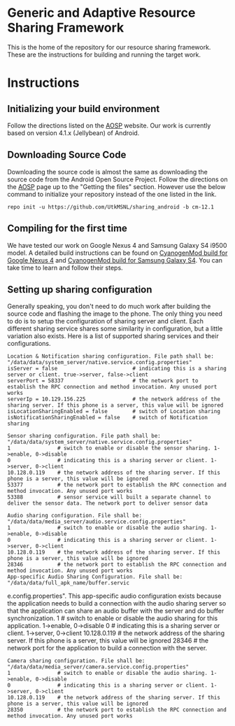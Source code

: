 Generic and Adaptive Resource Sharing Framework
==============================================
This is the home of the repository for our resource sharing framework. These are the instructions for building and running the target work.

Instructions
============

Initializing your build environment
-----------------------------------

Follow the directions listed on the [AOSP](http://source.android.com/source/initializing.html) website. Our work is currently based on version 4.1.x (Jellybean) of Android.

Downloading Source Code
-----------------------

Downloading the source code is almost the same as downloading the source code from the Android Open Source Project. Follow the directions on the [AOSP](http://source.android.com/source/downloading.html) page up to the "Getting the files" section. However use the below command to initialize your repository instead of the one listed in the link.

    repo init -u https://github.com/UtkMSNL/sharing_android -b cm-12.1

Compiling for the first time
----------------------------

We have tested our work on Google Nexus 4 and Samsung Galaxy S4 i9500 model. A detailed build instructions can be found on [CyanogenMod build for Google Nexus 4](https://wiki.cyanogenmod.org/w/Build_for_mako) and [CyanogenMod build for Samsung Galaxy S4](https://wiki.cyanogenmod.org/w/Build_for_i9500). You can take time to learn and follow their steps.

Setting up sharing configuration
--------------------------------

Generally speaking, you don't need to do much work after building the source code and flashing the image to the phone. The only thing you need to do is to setup the configuration of sharing server and client. Each different sharing service shares some similarity in configuration, but a little variation also exists. Here is a list of supported sharing services and their configurations.

    Location & Notification sharing configuration. File path shall be: "/data/data/system_server/native.service.config.properties"
    isServer = false                        # indicating this is a sharing server or client. true->server, false->client
    serverPort = 58337                      # the network port to establish the RPC connection and method invocation. Any unused port works
    serverIp = 10.129.156.225               # the network address of the sharing server. If this phone is a server, this value will be ignored
    isLocationSharingEnabled = false        # switch of Location sharing
    isNotificationSharingEnabled = false    # switch of Notification sharing
    
    Sensor sharing configuration. File path shall be: "/data/data/system_server/native.service.config.properties"
    1               # switch to enable or disable the sensor sharing. 1->enable, 0->disable
    0               # indicating this is a sharing server or client. 1->server, 0->client
    10.128.0.119    # the network address of the sharing server. If this phone is a server, this value will be ignored
    53377           # the network port to establish the RPC connection and method invocation. Any unused port works
    53388           # sensor service will built a separate channel to deliver the sensor data. The network port to deliver sensor data

    Audio sharing configuration. File shall be: "/data/data/media_server/audio.service.config.properties"
    1               # switch to enable or disable the audio sharing. 1->enable, 0->disable
    0               # indicating this is a sharing server or client. 1->server, 0->client
    10.128.0.119    # the network address of the sharing server. If this phone is a server, this value will be ignored
    28346           # the network port to establish the RPC connection and method invocation. Any unused port works
    App-specific Audio Sharing Configuration. File shall be: "/data/data/full_apk_name/buffer.servic
e.config.properties". This app-specific audio configuration exists because the application needs to build a connection with the audio sharing server so that the application can share an audio buffer with the server and do buffer synchronization.
    1               # switch to enable or disable the audio sharing for this application. 1->enable, 0->disable
    0               # indicating this is a sharing server or client. 1->server, 0->client
    10.128.0.119    # the network address of the sharing server. If this phone is a server, this value will be ignored
    28346           # the network port for the application to build a connection with the server.
    
    Camera sharing configuration. File shall be: "/data/data/media_server/camera.service.config.properties"
    1               # switch to enable or disable the audio sharing. 1->enable, 0->disable
    0               # indicating this is a sharing server or client. 1->server, 0->client
    10.128.0.119    # the network address of the sharing server. If this phone is a server, this value will be ignored
    28350           # the network port to establish the RPC connection and method invocation. Any unused port works